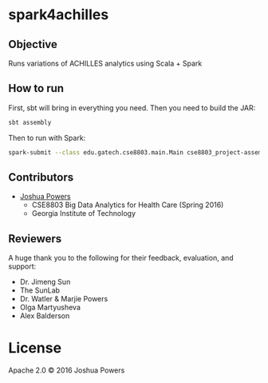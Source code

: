 # spark4achilles

## Objective
Runs variations of ACHILLES analytics using Scala + Spark

## How to run
First, sbt will bring in everything you need. Then you need to build the JAR:
```bash
sbt assembly
```

Then to run with Spark:
```bash
spark-submit --class edu.gatech.cse8803.main.Main cse8803_project-assembly-1.3.jar
```

## Contributors
* [Joshua Powers](http://powersj.github.io/)
  * CSE8803 Big Data Analytics for Health Care  (Spring 2016)
  * Georgia Institute of Technology

## Reviewers
A huge thank you to the following for their feedback, evaluation, and support:
 * Dr. Jimeng Sun
 * The SunLab
 * Dr. Watler & Marjie Powers
 * Olga Martyusheva
 * Alex Balderson

# License
Apache 2.0 &copy; 2016 Joshua Powers
